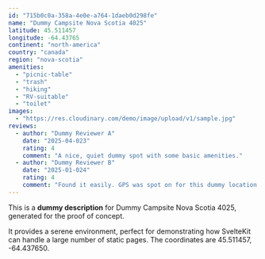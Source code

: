 ```yaml
---
id: "715b0c0a-358a-4e0e-a764-1daeb0d298fe"
name: "Dummy Campsite Nova Scotia 4025"
latitude: 45.511457
longitude: -64.43765
continent: "north-america"
country: "canada"
region: "nova-scotia"
amenities:
  - "picnic-table"
  - "trash"
  - "hiking"
  - "RV-suitable"
  - "toilet"
images:
  - "https://res.cloudinary.com/demo/image/upload/v1/sample.jpg"
reviews:
  - author: "Dummy Reviewer A"
    date: "2025-04-023"
    rating: 4
    comment: "A nice, quiet dummy spot with some basic amenities."
  - author: "Dummy Reviewer B"
    date: "2025-01-024"
    rating: 4
    comment: "Found it easily. GPS was spot on for this dummy location."
---
```


This is a **dummy description** for Dummy Campsite Nova Scotia 4025, generated for the proof of concept.

It provides a serene environment, perfect for demonstrating how SvelteKit can handle a large number of static pages. The coordinates are 45.511457, -64.437650.

